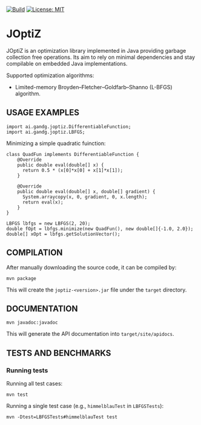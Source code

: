[![Build](https://github.com/gabalz/joptiz/actions/workflows/maven.yml/badge.svg)](https://github.com/gabalz/joptiz/actions/workflows/maven.yml)
[![License: MIT](https://img.shields.io/badge/License-MIT-yellow.svg)](https://opensource.org/licenses/MIT)

# JOptiZ

JOptiZ is an optimization library implemented in Java providing garbage collection free operations. Its aim to rely on minimal dependencies and stay compilable on embedded Java implementations.

Supported optimization algorithms:

  - Limited-memory Broyden–Fletcher–Goldfarb–Shanno (L-BFGS) algorithm.

## USAGE EXAMPLES

  ```
  import ai.gandg.joptiz.DifferentiableFunction;
  import ai.gandg.joptiz.LBFGS;
  ```

  Minimizing a simple quadratic fuinction:

  ```
  class QuadFun implements DifferentiableFunction {
      @Override
      public double eval(double[] x) {
        return 0.5 * (x[0]*x[0] + x[1]*x[1]);
      }

      @Override
      public double eval(double[] x, double[] gradient) {
        System.arraycopy(x, 0, gradient, 0, x.length);
        return eval(x);
      }
  }

  LBFGS lbfgs = new LBFGS(2, 20);
  double fOpt = lbfgs.minimize(new QuadFun(), new double[]{-1.0, 2.0});
  double[] xOpt = lbfgs.getSolutionVector();
  ```

## COMPILATION

  After manually downloading the source code, it can be compiled by: 

  ```
  mvn package
  ```

  This will create the `joptiz-<version>.jar` file under the `target` directory.

## DOCUMENTATION

  ```
  mvn javadoc:javadoc
  ```

  This will generate the API documentation into `target/site/apidocs`.

## TESTS AND BENCHMARKS

### Running tests

  Running all test cases:

  ```
  mvn test
  ```

  Running a single test case (e.g., `himmelblauTest` in `LBFGSTests`):

  ```
  mvn -Dtest=LBFGSTests#himmelblauTest test
  ```


